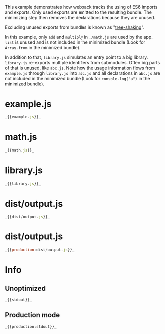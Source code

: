 This example demonstrates how webpack tracks the using of ES6 imports and exports. Only used exports are emitted to the resulting bundle. The minimizing step then removes the declarations because they are unused.

Excluding unused exports from bundles is known as "[tree-shaking](http://www.2ality.com/2015/12/webpack-tree-shaking.html)".

In this example, only `add` and `multiply` in `./math.js` are used by the app. `list` is unused and is not included in the minimized bundle (Look for `Array.from` in the minimized bundle).

In addition to that, `library.js` simulates an entry point to a big library. `library.js` re-exports multiple identifiers from submodules. Often big parts of that is unused, like `abc.js`. Note how the usage information flows from `example.js` through `library.js` into `abc.js` and all declarations in `abc.js` are not included in the minimized bundle (Look for `console.log("a")` in the minimized bundle).

# example.js

```javascript
_{{example.js}}_
```

# math.js

```javascript
_{{math.js}}_
```

# library.js

```javascript
_{{library.js}}_
```

# dist/output.js

```javascript
_{{dist/output.js}}_
```

# dist/output.js

```javascript
_{{production:dist/output.js}}_
```

# Info

## Unoptimized

```
_{{stdout}}_
```

## Production mode

```
_{{production:stdout}}_
```
